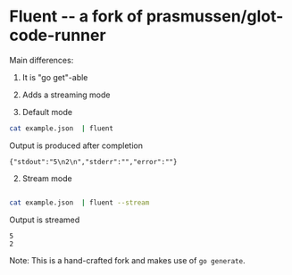 # Fluent -- a fork of prasmussen/glot-code-runner

Main differences: 
1. It is "go get"-able 
2. Adds a streaming mode

1. Default mode
```sh
cat example.json  | fluent
```
Output is produced after completion
```
{"stdout":"5\n2\n","stderr":"","error":""}

```

2. Stream mode
```sh

cat example.json  | fluent --stream
```
Output is streamed
```
5
2
```


Note: This is a hand-crafted fork and makes use of `go generate`.
